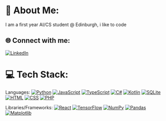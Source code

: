 # 💫 About Me:
I am a first year AI/CS student @ Edinburgh, i like to code
## 🌐 Connect with me:
[![LinkedIn](https://custom-icon-badges.demolab.com/badge/LinkedIn-0A66C2?logo=linkedin-white&logoColor=fff)](https://www.linkedin.com/in/baronwoy)

# 💻 Tech Stack:
Languages: 
[![Python](https://img.shields.io/badge/Python-3776AB?logo=python&logoColor=fff)](#)
[![JavaScript](https://img.shields.io/badge/JavaScript-F7DF1E?logo=javascript&logoColor=000)](#)
[![TypeScript](https://img.shields.io/badge/TypeScript-3178C6?logo=typescript&logoColor=fff)](#)
[![C#](https://custom-icon-badges.demolab.com/badge/C%23-%23239120.svg?logo=cshrp&logoColor=white)](#)
[![Kotlin](https://img.shields.io/badge/Kotlin-%237F52FF.svg?logo=kotlin&logoColor=white)](#)
[![SQLite](https://img.shields.io/badge/SQLite-%2307405e.svg?logo=sqlite&logoColor=white)](#)
[![HTML](https://img.shields.io/badge/HTML-%23E34F26.svg?logo=html5&logoColor=white)](#)
[![CSS](https://img.shields.io/badge/CSS-639?logo=css&logoColor=fff)](#)
[![PHP](https://img.shields.io/badge/php-%23777BB4.svg?&logo=php&logoColor=white)](#)

Libraries/Frameworks: 
[![React](https://img.shields.io/badge/React-%2320232a.svg?logo=react&logoColor=%2361DAFB)](#)
[![TensorFlow](https://img.shields.io/badge/TensorFlow-ff8f00?logo=tensorflow&logoColor=white)](#)
[![NumPy](https://img.shields.io/badge/NumPy-4DABCF?logo=numpy&logoColor=fff)](#)
[![Pandas](https://img.shields.io/badge/Pandas-150458?logo=pandas&logoColor=fff)](#)
[![Matplotlib](https://custom-icon-badges.demolab.com/badge/Matplotlib-71D291?logo=matplotlib&logoColor=fff)](#)





